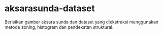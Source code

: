 # aksarasunda-dataset
Berisikan gambar aksara sunda dan dataset yang diekstraksi menggunakan metode zoning, histogram dan pendekatan struktural.
